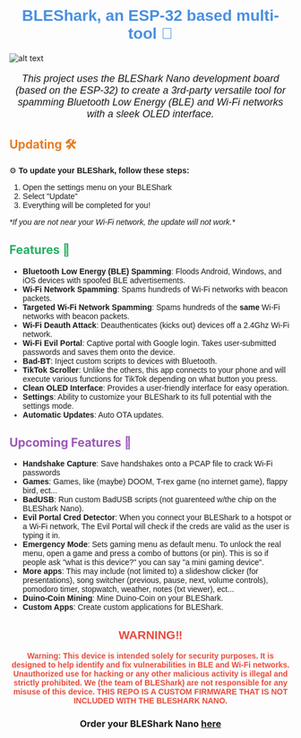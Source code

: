 <h1 align="center" style="color: #4A90E2; font-family: Arial, sans-serif;">
  BLEShark, an ESP-32 based multi-tool 📶
</h1>

![alt text](https://github.com/grdashark/BLEShark/blob/main/Images/Main%20Photo.jpg?raw=true)

<p align="center" style="font-family: Arial, sans-serif; font-size: 18px;">
 <i> This project uses the BLEShark Nano development board (based on the ESP-32) to create a 3rd-party versatile tool for spamming Bluetooth Low Energy (BLE) and Wi-Fi networks with a sleek OLED interface.</i>
</p>

## <span style="color: #E67E22;">Updating 🛠️</span>

<p style="font-family: Arial, sans-serif;">
  ⚙️ <strong>To update your BLEShark, follow these steps:</strong>
</p>
<ol style="font-family: Arial, sans-serif;">
  <li>Open the settings menu on your BLEShark</li>
  <li>Select "Update"</li>
  <li>Everything will be completed for you!</li>
</ol>
<p style="font-family: Arial, sans-serif; font-style: italic;">
  *If you are not near your Wi-Fi network, the update will not work.*
</p>

## <span style="color: #27AE60;">Features 🚀</span>

<ul style="font-family: Arial, sans-serif;">
  <li><strong>Bluetooth Low Energy (BLE) Spamming</strong>: Floods Android, Windows, and iOS devices with spoofed BLE advertisements.</li>
  <li><strong>Wi-Fi Network Spamming</strong>: Spams hundreds of Wi-Fi networks with beacon packets.</li>
  <li><strong>Targeted Wi-Fi Network Spamming</strong>: Spams hundreds of the <strong>same</strong> Wi-Fi networks with beacon packets.</li>
  <li><strong>Wi-Fi Deauth Attack</strong>: Deauthenticates (kicks out) devices off a 2.4Ghz Wi-Fi network.</li>
  <li><strong>Wi-Fi Evil Portal</strong>: Captive portal with Google login. Takes user-submitted passwords and saves them onto the device.</li>
  <li><strong>Bad-BT</strong>: Inject custom scripts to devices with Bluetooth.</li>
  <li><strong>TikTok Scroller</strong>: Unlike the others, this app connects to your phone and will execute various functions for TikTok depending on what button you press.</li>
  <li><strong>Clean OLED Interface</strong>: Provides a user-friendly interface for easy operation.</li>
  <li><strong>Settings</strong>: Ability to customize your BLEShark to its full potential with the settings mode.</li>
  <li><strong>Automatic Updates</strong>: Auto OTA updates.</li>
</ul>

## <span style="color: #9B59B6;">Upcoming Features 🎉</span>

<ul style="font-family: Arial, sans-serif;">
  <li><strong>Handshake Capture</strong>: Save handshakes onto a PCAP file to crack Wi-Fi passwords</li>
  <li><strong>Games</strong>: Games, like (maybe) DOOM, T-rex game (no internet game), flappy bird, ect...</li>
  <li><strong>BadUSB</strong>: Run custom BadUSB scripts (not guarenteed w/the chip on the BLEShark Nano).</li>
  <li><strong>Evil Portal Cred Detector</strong>: When you connect your BLEShark to a hotspot or a Wi-Fi network, The Evil Portal will check if the creds are valid as the user is typing it in.</li>
  <li><strong>Emergency Mode</strong>: Sets gaming menu as default menu. To unlock the real menu, open a game and press a combo of buttons (or pin). This is so if people ask "what is this device?" you can say "a mini gaming device".</li>
  <li><strong>More apps</strong>: This may include (not limited to) a slideshow clicker (for presentations), song switcher (previous, pause, next, volume controls), pomodoro timer, stopwatch, weather, notes (txt viewer), ect...</li>
  <li><strong>Duino-Coin Mining</strong>: Mine Duino-Coin on your BLEShark.</li>
  <li><strong>Custom Apps</strong>: Create custom applications for BLEShark.</li>
</ul>

<h2 align="center" style="color: #E74C3C; font-family: Arial, sans-serif;">
  WARNING‼️
</h2>
<p align="center" style="color: #E74C3C; font-family: Arial, sans-serif; font-weight: bold;">
  <strong>Warning:</strong> This device is intended solely for security purposes. It is designed to help identify and fix vulnerabilities in BLE and Wi-Fi networks. Unauthorized use for hacking or any other malicious activity is illegal and strictly prohibited. We (the team of BLEShark) are not responsible for any misuse of this device. <strong>THIS REPO IS A CUSTOM FIRMWARE THAT IS NOT INCLUDED WITH THE BLESHARK NANO.</strong>
</p>

<h3 align="center">
Order your BLEShark Nano <a href="https://infishark.com"> here</a>
</h3>
